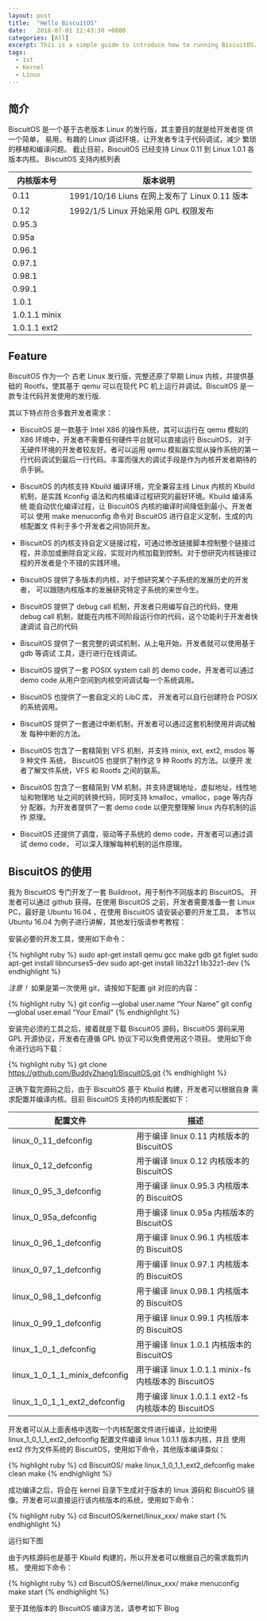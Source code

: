 ```yaml
---
layout: post
title:  "Hello BiscuitOS"
date:   2018-07-01 12:43:30 +0800
categories: [All]
excerpt: This is a simple guide to introduce how to running BiscuitOS.
tags:
  - 1st
  - Kernel
  - Linux
---
```


## 简介

BiscuitOS 是一个基于古老版本 Linux 的发行版，其主要目的就是给开发者提
供一个简单， 易用，有趣的 Linux 调试环境，让开发者专注于代码调试，减少
繁琐的移植和编译问题。 截止目前，BiscuitOS 已经支持 Linux 0.11 到 
Linux 1.0.1 各版本内核。 BiscuitOS 支持内核列表

| 内核版本号         | 版本说明                           |
| ------------------ | -----------------------------------|
| 0.11               | 1991/10/16 Liuns 在网上发布了 Linux 0.11 版本 |  
| 0.12               | 1992/1/5 Linux 开始采用 GPL 权限发布 |
| 0.95.3             |                                      |
| 0.95a              |                                      |
| 0.96.1             |                                      |
| 0.97.1             |                                      |
| 0.98.1             |                                      |
| 0.99.1             |                                      |
| 1.0.1              |                                      |
| 1.0.1.1 minix      |                                      |
| 1.0.1.1 ext2       |                                      |

## Feature

BiscuitOS 作为一个 古老 Linux 发行版，完整还原了早期 Linux 内核，并提供基础的 Rootfs，使其基于 qemu 可以在现代 PC 机上运行并调试。BiscuitOS 是一款专注代码开发使用的发行版.

其以下特点符合多数开发者需求：
  
  * BiscuitOS 是一款基于 Intel X86 的操作系统，其可以运行在 qemu 模拟的 
    X86 环境中，开发者不需要任何硬件平台就可以直接运行 BiscuitOS， 对于
    无硬件环境的开发者较友好。者可以运用 qemu 模拟器实现从操作系统的第一
    行代码调试到最后一行代码。丰富而强大的调试手段是作为内核开发者期待的杀手锏。

  * BiscuitOS 的内核支持 Kbuild 编译环境，完全兼容主线 Linux 内核的 Kbuild
    机制，是实践 Kconfig 语法和内核编译过程研究的最好环境。Kbuild 编译系统
    能自动优化编译过程，让 BiscuitOS 内核的编译时间降低到最小。开发者可以
    使用 make menuconfig 命令对 BiscuitOS 进行自定义定制，生成的内核配置文
    件利于多个开发者之间协同开发。

  * BiscuitOS 的内核支持自定义链接过程，可通过修改链接脚本控制整个链接过
    程，并添加或删除自定义段，实现对内核加载到控制。对于想研究内核链接过
    程的开发者是个不错的实践环境。
    
  * BiscuitOS 提供了多版本的内核，对于想研究某个子系统的发展历史的开发者，
    可以跟随内核版本的发展研究特定子系统的来世今生。

  * BiscuitOS 提供了 debug call 机制，开发者只用编写自己的代码，使用 debug 
    call 机制，就能在内核不同阶段运行你的代码，这个功能利于开发者快速调试
    自己的代码
    
  * BiscuitOS 提供了一套完整的调试机制，从上电开始，开发者就可以使用基于 
    gdb 等调试 工具，逐行进行在线调试。
    
  * BiscuitOS 提供了一套 POSIX system call 的 demo code，开发者可以通过 
    demo code 从用户空间到内核空间调试每一个系统调用。
    
  * BiscuitOS 也提供了一套自定义的 LibC 库， 开发者可以自行创建符合 POSIX 
    的系统调用。
    
  * BiscuitOS 提供了一套通过中断机制，开发者可以通过这套机制使用并调试触发
    每种中断的方法。
    
  * BiscuitOS 包含了一套精简到 VFS 机制，并支持 minix, ext, ext2, msdos 
    等 9 种文件 系统， BiscuitOS 也提供了制作这 9 种 Rootfs 的方法。以便开
    发者了解文件系统，VFS 和 Rootfs 之间的联系。
    
  * BiscuitOS 包含了一套精简到 VM 机制，并支持逻辑地址，虚拟地址，线性地
    址和物理地 址之间的转换代码，同时支持 kmalloc，vmalloc，page 等内存分
    配器。为开发者提供了一套 demo code 以便完整理解 linux 内存机制的运作
    原理。
    
  * BiscuitOS 还提供了调度，驱动等子系统的 demo code，开发者可以通过调试
    demo code， 可以深入理解每种机制的运作原理。

## BiscuitOS 的使用

我为 BiscuitOS 专门开发了一套 Buildroot，用于制作不同版本的 BiscuitOS。
开发者可以通过 github 获得。在使用 BiscuitOS 之前，开发者需要准备一套 
Linux PC，最好是 Ubuntu 16.04 ，在使用 BiscuitOS 请安装必要的开发工具，
本节以 Ubuntu 16.04 为例子进行讲解，其他发行版请参考教程：

安装必要的开发工具，使用如下命令：

{% highlight ruby %}
  sudo apt-get install qemu gcc make gdb git figlet
  sudo apt-get install libncurses5-dev
  sudo apt-get install lib32z1 lib32z1-dev
{% endhighlight %}

*注意！* 如果是第一次使用 git，请按如下配置 git 对应的内容：

{% highlight ruby %}
  git config —global user.name “Your Name”
  git config —global user.email “Your Email"
{% endhighlight %}

安装完必须的工具之后，接着就是下载 BiscuitOS 源码，BiscuitOS 源码采用 
GPL 开源协议，开发者在遵循 GPL 协议下可以免费使用这个项目。
使用如下命令进行远吗下载：

{% highlight ruby %}
  git clone https://github.com/BuddyZhang1/BiscuitOS.git
{% endhighlight %}

正确下载完源码之后，由于 BiscuitOS 基于 Kbuild 构建，开发者可以根据自身
需求配置并编译内核。目前 BiscuitOS 支持的内核配置如下：

| 配置文件                     | 描述                                     |
| ---------------------------- | ---------------------------------------- |
| linux_0_11_defconfig         | 用于编译 linux 0.11 内核版本的 BiscuitOS |
| linux_0_12_defconfig         | 用于编译 linux 0.12 内核版本的 BiscuitOS |
| linux_0_95_3_defconfig       | 用于编译 linux 0.95.3 内核版本的 BiscuitOS |
| linux_0_95a_defconfig        | 用于编译 linux 0.95a 内核版本的 BiscuitOS |
| linux_0_96_1_defconfig       | 用于编译 linux 0.96.1 内核版本的 BiscuitOS |
| linux_0_97_1_defconfig       | 用于编译 linux 0.97.1 内核版本的 BiscuitOS |
| linux_0_98_1_defconfig       | 用于编译 linux 0.98.1 内核版本的 BiscuitOS |
| linux_0_99_1_defconfig       | 用于编译 linux 0.99.1 内核版本的 BiscuitOS |
| linux_1_0_1_defconfig        | 用于编译 linux 1.0.1 内核版本的 BiscuitOS |
| linux_1_0_1_1_minix_defconfig | 用于编译 linux 1.0.1.1 minix-fs 内核版本的 BiscuitOS |
| linux_1_0_1_1_ext2_defconfig  | 用于编译 linux 1.0.1.1 ext2-fs 内核版本的 BiscuitOS |

开发者可以从上面表格中选取一个内核配置文件进行编译，比如使用 
linux_1_0_1_1_ext2_defconfig 配置文件编译 linux 1.0.1.1 版本内核，并且
使用 ext2 作为文件系统的 BiscuitOS，使用如下命令，其他版本编译类似：

{% highlight ruby %}
  cd BiscuitOS/
  make linux_1_0_1_1_ext2_defconfig
  make clean
  make
{% endhighlight %}

成功编译之后，将会在 kernel 目录下生成对于版本的 linux 源码和 BiscuitOS
镜像。开发者可以直接运行该内核版本的系统，使用如下命令：

{% highlight ruby %}
  cd BiscuitOS/kernel/linux_xxx/
  make start
{% endhighlight %}

运行如下图

由于内核源码也是基于 Kbuild 构建的，所以开发者可以根据自己的需求裁剪内核，
使用如下命令：

{% highlight ruby %}
  cd BiscuitOS/kernel/linux_xxx/
  make menuconfig
  make start
{% endhighlight %}

至于其他版本的 BiscuitOS 编译方法，请参考如下 Blog

